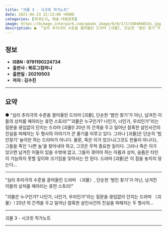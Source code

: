 ```yaml
---
title: "괴물 3 - 시크릿 작가노트"
date: 2021-04-23 22:13:08 +0900
categories: [국내도서, 예술-대중문화]
image: https://bimage.interpark.com/goods_image/6/0/3/3/348466033s.jpg
description: ●  “심리 추리극의 수준을 끌어올린 드라마 [괴물], 단순한 ‘범인 찾기’가 아닌, 남겨진 이들의 상처를 헤아리는 휴먼 스토리!”“괴물은 누구인가? 나인가, 너인가, 우리인가”라는 질문을 끊임없이 던지는 드라마 [괴물]! 20년 의 간격을 두고 일어난 참혹한 살인사건의 진실을 파헤치는 두 형사의 이야기
---
```


## **정보**

- **ISBN : 9791190224734**
- **출판사 : 북로그컴퍼니**
- **출판일 : 20210503**
- **저자 : 김수진**

------



## **요약**

●  “심리 추리극의 수준을 끌어올린 드라마 [괴물], 단순한 ‘범인 찾기’가 아닌, 남겨진 이들의 상처를 헤아리는 휴먼 스토리!”“괴물은 누구인가? 나인가, 너인가, 우리인가”라는 질문을 끊임없이 던지는 드라마 [괴물]! 20년 의 간격을 두고 일어난 참혹한 살인사건의 진실을 파헤치는 두 형사의 이야기가 큰 줄기를 이루고 있다.  그러나 [괴물]은 단순히 ‘범인찾기’ 놀이만 하는 드라마가 아니다. 물론, 죽은 이가 있으니(그것도 한둘이 아니다), 그들을 죽인 ‘나쁜 놈’을 찾아내야 하고, 그것은 무척 중요한 일이다. 그러나 죽은 이가 있으면 남겨진 이들이 있을 수밖에 없고, 그들이 겪어야 하는 아픔과 상처, 슬픔은 타인이 가늠하지 못할 깊이와 크기임을 잊어서는 안 된다. 드라마 [괴물]은 이 점을 놓치지 않는다...

------

“심리 추리극의 수준을 끌어올린 드라마 〈괴물〉,
단순한 ‘범인 찾기’가 아닌, 남겨진 이들의 상처를 헤아리는 휴먼 스토리!”

“괴물은 누구인가? 나인가, 너인가, 우리인가”라는 질문을 끊임없이 던지는 드라마 〈괴물〉! 20년 의 간격을 두고 일어난 참혹한 살인사건의 진실을 파헤치는 두 형사의... 

------


괴물 3 - 시크릿 작가노트 

------


